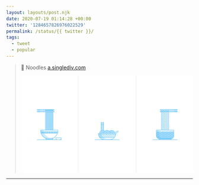 ```yaml
---
layout: layouts/post.njk
date: 2020-07-19 01:14:28 +00:00
twitter: '1284657826976022529'
permalink: /status/{{ twitter }}/
tags: 
  - tweet
  - popular
---
```


> 🍜 Noodles [a.singlediv.com](https://a.singlediv.com)
> 
> ![Three line illustrations in blue depicting bowls of noodles and chopsticks.](/img/1284657826976022529-EdQFUMfVAAA8IGZ.png)

---
